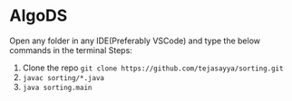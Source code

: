 # AlgoDS

Open any folder in any IDE(Preferably VSCode) and type the below commands in the terminal 
Steps:
1. Clone the repo `git clone https://github.com/tejasayya/sorting.git`
2. `javac sorting/*.java`
3. `java sorting.main`